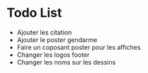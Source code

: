 # Todo List

- Ajouter les citation
- Ajouter le poster gendarme
- Faire un coposant poster pour les affiches
- Changer les logos footer
- Changer les noms sur les dessins

